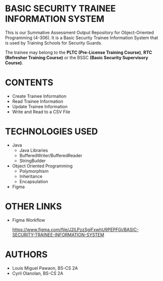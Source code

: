 # __BASIC SECURITY TRAINEE INFORMATION SYSTEM__
This is our Summative Assessment Output Repository for Object-Oriented Programming (4-306). It is a Basic Security Trainee Information System that is used by Training Schools for Security Guards. 

The trainee may belong to the **PLTC (Pre-License Training Course)**, **RTC (Refresher Training Course)** or the BSSC **(Basic Security Supervisory Course)**.

# __CONTENTS__
- Create Trainee Information 
- Read Trainee Information
- Update Trainee Information
- Write and Read to a CSV File 

# __TECHNOLOGIES USED__
- Java
  - Java Libraries
  - BufferedWriter/BufferedReader
  - StringBuilder
- Object Oriented Programming
  - Polymorphism
  - Inheritance
  - Encapsulation
- Figma

# __OTHER LINKS__
- Figma Workflow
    
    https://www.figma.com/file/J2lLPzzSgiFxwhU9PEPFGj/BASIC-SECURITY-TRAINEE-INFORMATION-SYSTEM

# __AUTHORS__
- Louis Miguel Pawaon, BS-CS 2A
- Cyril Olanolan, BS-CS 2A
